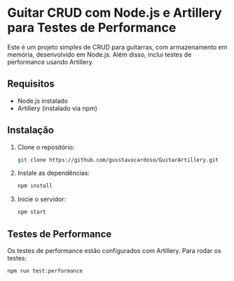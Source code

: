 # Guitar CRUD com Node.js e Artillery para Testes de Performance

Este é um projeto simples de CRUD para guitarras, com armazenamento em memória, desenvolvido em Node.js. Além disso, inclui testes de performance usando Artillery.

## Requisitos

- Node.js instalado
- Artillery (instalado via npm)

## Instalação

1. Clone o repositório:

   ```bash
   git clone https://github.com/gusstavocardoso/GuitarArtillery.git

   ```

2. Instale as dependências:

   ```bash
   npm install

   ```

3. Inicie o servidor:
   ```bash
   npm start
   ```

## Testes de Performance

Os testes de performance estão configurados com Artillery. Para rodar os testes:

```bash
npm run test:performance
```
